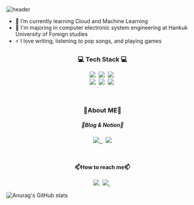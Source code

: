 ![header](https://capsule-render.vercel.app/api?type=waving&color=gradient&height=300&section=header&text=KangDain&fontSize=90)

- 🌱 I’m currently learning Cloud and Machine Learning
- 📖 I'm majoring in computer electronic system engineering at Hankuk University of Foreign studies
- ⚡ I love writing, listening to pop songs, and playing games

<h3 align="center">💻 Tech Stack 💻</h3>
<p align="center">
  <img src="https://img.shields.io/badge/Python-3766AB?style=for-the-badge&logo=Python&logoColor=white"/></a>&nbsp   
  <img src="https://img.shields.io/badge/Java-007396?style=for-the-badge&logo=Dart&logoColor=white"/></a>&nbsp 
  <img src="https://img.shields.io/badge/C++-00599C?style=for-the-badge&logo=Cpp&logoColor=white"/></a>&nbsp 
  <br/>
  <img src="https://img.shields.io/badge/React-232023?style=for-the-badge&logo=Pytorch&logoColor=white"/></a>&nbsp 
  <img src="https://img.shields.io/badge/TensorFlow-FF6F00?style=for-the-badge&logo=Tensorflow&logoColor=white"/></a>&nbsp 
  <img src="https://img.shields.io/badge/Keras-D00000?style=for-the-badge&logo=Keras&logoColor=white"/></a>&nbsp 
</p>

<br>

<h3 align="center">🌙About ME🌙</h3>

<p align="center">
  <h5 align="center">📖Blog & Notion📖</h4>
  <p align="center">
    <a href="https://dnai-deny.tistory.com">
      <img src="https://img.shields.io/badge/Dnai's Blog-FF9A00?style=for-the-badge&logo=Bloglovin&logoColor=white"/>&nbsp 
    </a>&nbsp 
    <a href="https://dnaideny.notion.site/Dnai-Dain-8e8eb20d1e1344faaf38a4104d95c056">
      <img src="https://img.shields.io/badge/Notion-000000?style=for-the-badge&logo=Notion&logoColor=white"/>
    </a>
  </p>&nbsp 
  <br>
  <h4 align="center">📫How to reach me📫</h4>
  <p align="center">
    <img src="https://img.shields.io/badge/dmelli0505@gmail.com-EA4335?style=for-the-badge&logo=Gmail&logoColor=white"></img></a>&nbsp
    <a href="https://www.instagram.com/dnai_ianb/">
      <img src="https://img.shields.io/badge/Instagram-E4405F?style=for-the-badge&logo=Instagram&logoColor=white"/>
    </a>&nbsp 
  </p>
</p>

![Anurag's GitHub stats](https://github-readme-stats.vercel.app/api?username=melli0505&&show_icons=true&theme=blueberry)






<!--
**melli0505/melli0505** is a ✨ _special_ ✨ repository because its `README.md` (this file) appears on your GitHub profile.

Here are some ideas to get you started:

- 🔭 I’m currently working on ...
- 👯 I’m looking to collaborate on ...
- 🤔 I’m looking for help with ...
- 💬 Ask me about ...
- 📫 How to reach me: 
- 😄 Pronouns: ...
- ⚡ Fun fact: ...
-->
